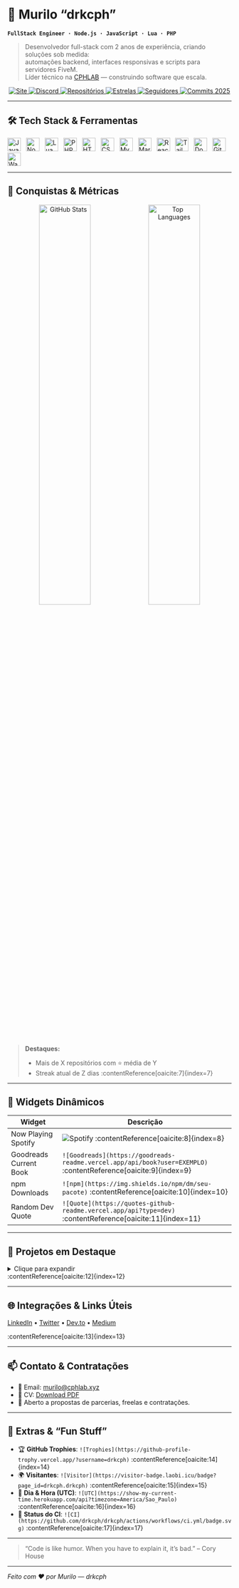 # 🤖 Murilo “drkcph”

**`FullStack Engineer · Node.js · JavaScript · Lua · PHP`**

> Desenvolvedor full-stack com 2 anos de experiência, criando soluções sob medida:  
> automações backend, interfaces responsivas e scripts para servidores FiveM.  
> Líder técnico na [CPHLAB](https://www.cphlab.xyz) — construindo software que escala.

<p align="center">
  <!-- SITE -->
  <a href="https://www.cphlab.xyz" target="_blank">
    <img alt="Site" src="https://img.shields.io/badge/🌐-CPHLAB-4f56dd?style=for-the-badge&logo=google-chrome"/>
  </a>
  <!-- DISCORD -->
  <a href="https://www.cphlab.xyz/discord" target="_blank">
    <img alt="Discord" src="https://img.shields.io/badge/💬-Discord-5865F2?style=for-the-badge&logo=discord"/>
  </a>
  <!-- GITHUB REPOS -->
  <a href="https://github.com/drkcph?tab=repositories" target="_blank">
    <img alt="Repositórios" src="https://img.shields.io/badge/📂-Repos-6f42c1?style=for-the-badge&logo=github"/>
  </a>
  <!-- STARS -->
  <a href="https://github.com/drkcph?tab=stars" target="_blank">
    <img alt="Estrelas" src="https://img.shields.io/badge/⭐-Stars-ffc107?style=for-the-badge"/>
  </a>
  <!-- FOLLOWERS -->
  <a href="https://github.com/drkcph?tab=followers" target="_blank">
    <img alt="Seguidores" src="https://img.shields.io/badge/👥-Followers-236ad3?style=for-the-badge"/>
  </a>
  <!-- COMMITS -->
  <a href="https://github.com/drkcph" target="_blank">
    <img alt="Commits 2025" src="https://img.shields.io/badge/⌛-Commits%202025-8a2be2?style=for-the-badge&logo=git"/>
  </a>
</p>

---

## 🛠 Tech Stack & Ferramentas

<p align="left">
  <img title="JavaScript" src="https://cdn.jsdelivr.net/gh/devicons/devicon/icons/javascript/javascript-original.svg" width="30px" style="margin-right:8px;"/>
  <img title="Node.js"      src="https://cdn.jsdelivr.net/gh/devicons/devicon/icons/nodejs/nodejs-original.svg" width="30px" style="margin-right:8px;"/>
  <img title="Lua"          src="https://cdn.jsdelivr.net/gh/devicons/devicon/icons/lua/lua-original.svg" width="30px" style="margin-right:8px;"/>
  <img title="PHP"          src="https://cdn.jsdelivr.net/gh/devicons/devicon/icons/php/php-original.svg" width="30px" style="margin-right:8px;"/>
  <img title="HTML5"        src="https://cdn.jsdelivr.net/gh/devicons/devicon/icons/html5/html5-original.svg" width="30px" style="margin-right:8px;"/>
  <img title="CSS3"         src="https://cdn.jsdelivr.net/gh/devicons/devicon/icons/css3/css3-original.svg" width="30px" style="margin-right:8px;"/>
  <img title="MySQL"        src="https://cdn.jsdelivr.net/gh/devicons/devicon/icons/mysql/mysql-original.svg" width="30px" style="margin-right:8px;"/>
  <img title="MariaDB"      src="https://cdn.jsdelivr.net/gh/devicons/devicon/icons/mariadb/mariadb-original.svg" width="30px" style="margin-right:8px;"/>
  <img title="React"        src="https://cdn.jsdelivr.net/gh/devicons/devicon/icons/react/react-original.svg" width="30px" style="margin-right:8px;"/>
  <img title="TailwindCSS"  src="https://cdn.jsdelivr.net/gh/devicons/devicon/icons/tailwindcss/tailwindcss-plain.svg" width="30px" style="margin-right:8px;"/>
  <img title="Docker"       src="https://cdn.jsdelivr.net/gh/devicons/devicon/icons/docker/docker-original.svg" width="30px" style="margin-right:8px;"/>
  <img title="Git"          src="https://cdn.jsdelivr.net/gh/devicons/devicon/icons/git/git-original.svg" width="30px" style="margin-right:8px;"/>
  <img title="WakaTime"     src="https://wakatime.com/badge/user/EXEMPLO.svg" width="30px" style="margin-right:8px;"/>
</p>

---

## 🚀 Conquistas & Métricas

<div align="center">
  <!-- GitHub Stats -->
  <img src="https://github-readme-stats.vercel.app/api?username=drkcph&show_icons=true&theme=tokyonight&include_all_commits=true" alt="GitHub Stats" width="48%"/>
  <!-- Top Langs -->
  <img src="https://github-readme-stats.vercel.app/api/top-langs/?username=drkcph&layout=compact&theme=tokyonight&langs_count=8" alt="Top Languages" width="48%"/>
</div>

> **Destaques:**  
> - Mais de X repositórios com ⭐ média de Y  
> - Streak atual de Z dias :contentReference[oaicite:7]{index=7}  

---

## 🔄 Widgets Dinâmicos

| Widget                   | Descrição                                                   |
|--------------------------|-------------------------------------------------------------|
| Now Playing Spotify      | ![Spotify](https://spotify-readme.vercel.app/api/spotify) :contentReference[oaicite:8]{index=8} |
| Goodreads Current Book   | `![Goodreads](https://goodreads-readme.vercel.app/api/book?user=EXEMPLO)` :contentReference[oaicite:9]{index=9} |
| npm Downloads            | `![npm](https://img.shields.io/npm/dm/seu-pacote)` :contentReference[oaicite:10]{index=10} |
| Random Dev Quote         | `![Quote](https://quotes-github-readme.vercel.app/api?type=dev)` :contentReference[oaicite:11]{index=11} |

---

## 📂 Projetos em Destaque

<details>
<summary>Clique para expandir</summary>

| Projeto               | Tech                        | Link                                           |
|-----------------------|-----------------------------|------------------------------------------------|
| Snake GIF Generator   | Node.js, GitHub Actions     | [repo](https://github.com/drkcph/snake-action) |
| Painel Admin CPHLAB   | React, Tailwind, Node.js    | [demo](https://cphlab.xyz/dashboard)           |
| Sistema de Tickets    | Discord.js, MySQL           | [repo](https://github.com/drkcph/tickets-bot)  |
| FiveM Script Framework| Lua                         | [repo](https://github.com/drkcph/fivem-scripts)|
  
</details> :contentReference[oaicite:12]{index=12}

---

## 🌐 Integrações & Links Úteis

<p align="left">
  <a href="https://www.linkedin.com/in/drkcph" target="_blank">LinkedIn</a> • 
  <a href="https://twitter.com/drkcph" target="_blank">Twitter</a> • 
  <a href="https://dev.to/drkcph" target="_blank">Dev.to</a> • 
  <a href="https://medium.com/@drkcph" target="_blank">Medium</a>  
</p> :contentReference[oaicite:13]{index=13}

---

## 📫 Contato & Contratações

- 📧 Email: murilo@cphlab.xyz  
- 📄 CV: [Download PDF](https://www.cphlab.xyz/cv.pdf)  
- 🤝 Aberto a propostas de parcerias, freelas e contratações.  

---

## 🎨 Extras & “Fun Stuff”

- 🏆 **GitHub Trophies**: `![Trophies](https://github-profile-trophy.vercel.app/?username=drkcph)` :contentReference[oaicite:14]{index=14}  
- 🌍 **Visitantes**: `![Visitor](https://visitor-badge.laobi.icu/badge?page_id=drkcph.drkcph)` :contentReference[oaicite:15]{index=15}  
- 📅 **Dia & Hora (UTC)**: `![UTC](https://show-my-current-time.herokuapp.com/api?timezone=America/Sao_Paulo)` :contentReference[oaicite:16]{index=16}  
- 🚧 **Status do CI**: `![CI](https://github.com/drkcph/drkcph/actions/workflows/ci.yml/badge.svg)` :contentReference[oaicite:17]{index=17}  

---

> “Code is like humor. When you have to explain it, it’s bad.” – Cory House  

---

*Feito com ❤️ por Murilo — drkcph*  

